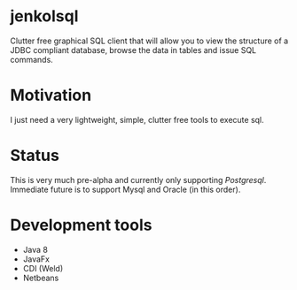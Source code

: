 # jenkolsql
Clutter free graphical SQL client that will allow you to view the structure of a JDBC compliant database, browse the data in tables and issue SQL commands.

# Motivation
I just need a very lightweight, simple, clutter free tools to execute sql.

# Status
This is very much pre-alpha and currently only supporting *Postgresql*. Immediate future is to support Mysql and Oracle (in this order).

# Development tools
* Java 8
* JavaFx
* CDI (Weld)
* Netbeans
